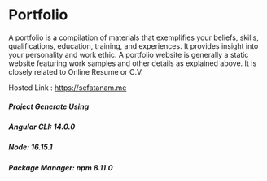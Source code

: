# Portfolio

A portfolio is a compilation of materials that exemplifies your beliefs, skills, qualifications, education, training, and experiences. It provides insight into your personality and work ethic. A portfolio website is generally a static website featuring work samples and other details as explained above. It is closely related to Online Resume or C.V.
<br>

Hosted Link : https://sefatanam.me
<br>


#####  __Project Generate Using__
##### Angular CLI: 14.0.0 <br>
##### Node: 16.15.1<br>
##### Package Manager: npm 8.11.0 
